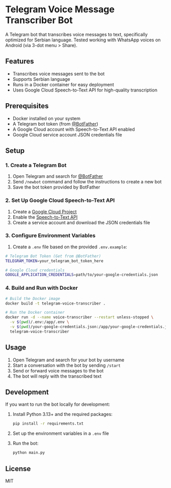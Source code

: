 # Telegram Voice Message Transcriber Bot

A Telegram bot that transcribes voice messages to text, specifically optimized for Serbian language.
Tested working with WhatsApp voices on Android (via 3-dot menu > Share).

## Features

- Transcribes voice messages sent to the bot
- Supports Serbian language
- Runs in a Docker container for easy deployment
- Uses Google Cloud Speech-to-Text API for high-quality transcription

## Prerequisites

- Docker installed on your system
- A Telegram bot token (from [@BotFather](https://t.me/BotFather))
- A Google Cloud account with Speech-to-Text API enabled
- Google Cloud service account JSON credentials file

## Setup

### 1. Create a Telegram Bot

1. Open Telegram and search for [@BotFather](https://t.me/BotFather)
2. Send `/newbot` command and follow the instructions to create a new bot
3. Save the bot token provided by BotFather

### 2. Set Up Google Cloud Speech-to-Text API

1. Create a [Google Cloud Project](https://console.cloud.google.com/)
2. Enable the [Speech-to-Text API](https://console.cloud.google.com/apis/library/speech.googleapis.com)
3. Create a service account and download the JSON credentials file

### 3. Configure Environment Variables

1. Create a `.env` file based on the provided `.env.example`:

```bash
# Telegram Bot Token (Get from @BotFather)
TELEGRAM_TOKEN=your_telegram_bot_token_here

# Google Cloud credentials 
GOOGLE_APPLICATION_CREDENTIALS=path/to/your-google-credentials.json
```

### 4. Build and Run with Docker

```bash
# Build the Docker image
docker build -t telegram-voice-transcriber .

# Run the Docker container
docker run -d --name voice-transcriber --restart unless-stopped \
  -v $(pwd)/.env:/app/.env \
  -v $(pwd)/your-google-credentials.json:/app/your-google-credentials.json \
  telegram-voice-transcriber
```

## Usage

1. Open Telegram and search for your bot by username
2. Start a conversation with the bot by sending `/start`
3. Send or forward voice messages to the bot
4. The bot will reply with the transcribed text

## Development

If you want to run the bot locally for development:

1. Install Python 3.13+ and the required packages:
   ```bash
   pip install -r requirements.txt
   ```

2. Set up the environment variables in a `.env` file

3. Run the bot:
   ```bash
   python main.py
   ```

## License

MIT